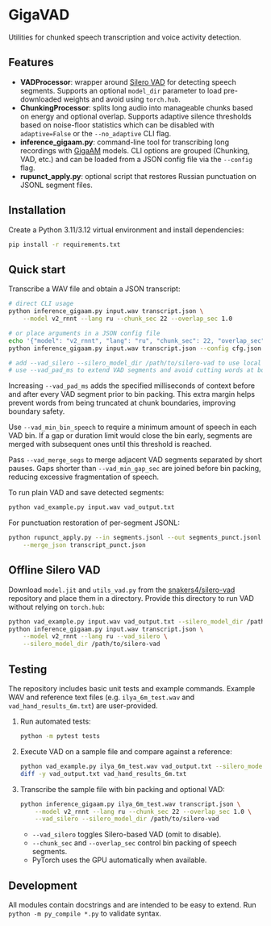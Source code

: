 # GigaVAD

Utilities for chunked speech transcription and voice activity detection.

## Features
- **VADProcessor**: wrapper around [Silero VAD](https://github.com/snakers4/silero-vad) for
  detecting speech segments. Supports an optional ``model_dir`` parameter to
  load pre-downloaded weights and avoid using ``torch.hub``.
- **ChunkingProcessor**: splits long audio into manageable chunks based on
  energy and optional overlap. Supports adaptive silence thresholds based on
  noise-floor statistics which can be disabled with ``adaptive=False`` or the
  ``--no_adaptive`` CLI flag.
- **inference_gigaam.py**: command-line tool for transcribing long recordings
  with [GigaAM](https://github.com/salute-developers/GigaAM) models. CLI options
  are grouped (Chunking, VAD, etc.) and can be loaded from a JSON config file
  via the `--config` flag.
- **rupunct_apply.py**: optional script that restores Russian punctuation on
  JSONL segment files.

## Installation
Create a Python 3.11/3.12 virtual environment and install dependencies:

```bash
pip install -r requirements.txt
```

## Quick start
Transcribe a WAV file and obtain a JSON transcript:

```bash
# direct CLI usage
python inference_gigaam.py input.wav transcript.json \
    --model v2_rnnt --lang ru --chunk_sec 22 --overlap_sec 1.0

# or place arguments in a JSON config file
echo '{"model": "v2_rnnt", "lang": "ru", "chunk_sec": 22, "overlap_sec": 1.0}' > cfg.json
python inference_gigaam.py input.wav transcript.json --config cfg.json

# add --vad_silero --silero_model_dir /path/to/silero-vad to use local VAD
# use --vad_pad_ms to extend VAD segments and avoid cutting words at boundaries
```

Increasing `--vad_pad_ms` adds the specified milliseconds of context before and
after every VAD segment prior to bin packing. This extra margin helps prevent
words from being truncated at chunk boundaries, improving boundary safety.

Use `--vad_min_bin_speech` to require a minimum amount of speech in each VAD
bin. If a gap or duration limit would close the bin early, segments are merged
with subsequent ones until this threshold is reached.

Pass `--vad_merge_segs` to merge adjacent VAD segments separated by short
pauses. Gaps shorter than `--vad_min_gap_sec` are joined before bin packing,
reducing excessive fragmentation of speech.

To run plain VAD and save detected segments:

```bash
python vad_example.py input.wav vad_output.txt
```

For punctuation restoration of per-segment JSONL:

```bash
python rupunct_apply.py --in segments.jsonl --out segments_punct.jsonl \
    --merge_json transcript_punct.json
```

## Offline Silero VAD

Download `model.jit` and `utils_vad.py` from the
[snakers4/silero-vad](https://github.com/snakers4/silero-vad) repository and
place them in a directory. Provide this directory to run VAD without relying on
`torch.hub`:

```bash
python vad_example.py input.wav vad_output.txt --silero_model_dir /path/to/silero-vad
python inference_gigaam.py input.wav transcript.json \
    --model v2_rnnt --lang ru --vad_silero \
    --silero_model_dir /path/to/silero-vad
```

## Testing

The repository includes basic unit tests and example commands. Example WAV and
reference text files (e.g. `ilya_6m_test.wav` and `vad_hand_results_6m.txt`)
are user-provided.

1. Run automated tests:

   ```bash
   python -m pytest tests
   ```

2. Execute VAD on a sample file and compare against a reference:

   ```bash
   python vad_example.py ilya_6m_test.wav vad_output.txt --silero_model_dir /path/to/silero-vad
   diff -y vad_output.txt vad_hand_results_6m.txt
   ```

3. Transcribe the sample file with bin packing and optional VAD:

   ```bash
   python inference_gigaam.py ilya_6m_test.wav transcript.json \
       --model v2_rnnt --lang ru --chunk_sec 22 --overlap_sec 1.0 \
       --vad_silero --silero_model_dir /path/to/silero-vad
   ```

   - `--vad_silero` toggles Silero-based VAD (omit to disable).
   - `--chunk_sec` and `--overlap_sec` control bin packing of speech segments.
   - PyTorch uses the GPU automatically when available.

## Development
All modules contain docstrings and are intended to be easy to extend. Run
`python -m py_compile *.py` to validate syntax.

